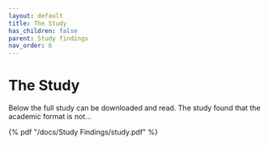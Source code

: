 ```yaml
---
layout: default
title: The Study
has_children: false
parent: Study findings
nav_order: 6
---
```


# The Study

Below the full study can be downloaded and read. The study found that the academic format is not...

{% pdf "/docs/Study Findings/study.pdf" %}

